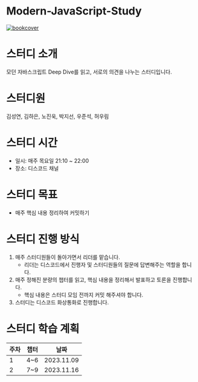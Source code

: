# Modern-JavaScript-Study
[![bookcover](https://image.yes24.com/goods/92742567/XL)](https://www.yes24.com/Product/Goods/92742567) 

# 스터디 소개
모던 자바스크립트 Deep Dive를 읽고, 서로의 의견을 나누는 스터디입니다.

# 스터디원
김성연, 김하은, 노진욱, 박지선, 우준석, 허우림

# 스터디 시간
- 일시: 매주 목요일 21:10 ~ 22:00 <br>
- 장소: 디스코드 채널

# 스터디 목표
* 매주 핵심 내용 정리하여 커밋하기

# 스터디 진행 방식
1. 매주 스터디원들이 돌아가면서 리더를 맡습니다.
    - 리더는 디스코드에서 진행자 및 스터디원들의 질문에 답변해주는 역할을 합니다.
2. 매주 정해진 분량의 챕터를  읽고, 핵심 내용을 정리해서 발표하고 토론을 진행합니다.
    - 핵심 내용은 스터디 모임 전까지 커밋 해주셔야 합니다.
3. 스터디는 디스코드 화상통화로 진행합니다.

# 스터디 학습 계획

주차|챕터|날짜|
---|---|---|
1|4~6|2023.11.09|
2|7~9|2023.11.16|
